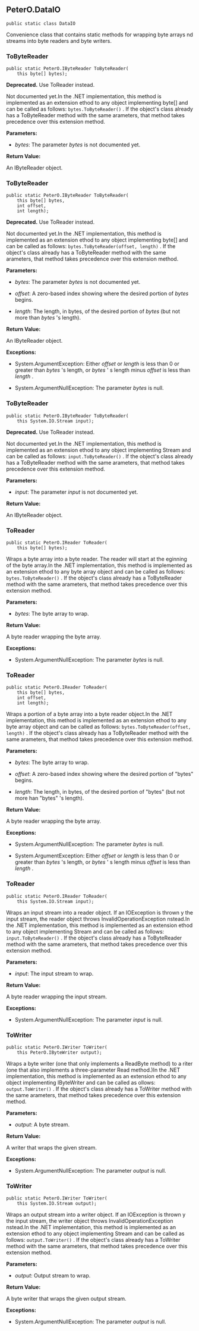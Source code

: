 ## PeterO.DataIO

    public static class DataIO

Convenience class that contains static methods for wrapping byte arrays nd streams into byte readers and byte writers.

### ToByteReader

    public static PeterO.IByteReader ToByteReader(
        this byte[] bytes);

<b>Deprecated.</b> Use ToReader instead.

Not documented yet.In the .NET implementation, this method is implemented as an extension ethod to any object implementing byte[] and can be called as follows: `
          bytes.ToByteReader()
        ` . If the object's class already has a ToByteReader method with the same arameters, that method takes precedence over this extension method.

<b>Parameters:</b>

 * <i>bytes</i>: The parameter <i>bytes</i>
is not documented yet.

<b>Return Value:</b>

An IByteReader object.

### ToByteReader

    public static PeterO.IByteReader ToByteReader(
        this byte[] bytes,
        int offset,
        int length);

<b>Deprecated.</b> Use ToReader instead.

Not documented yet.In the .NET implementation, this method is implemented as an extension ethod to any object implementing byte[] and can be called as follows: `
          bytes.ToByteReader(offset, length)
        ` . If the object's class already has a ToByteReader method with the same arameters, that method takes precedence over this extension method.

<b>Parameters:</b>

 * <i>bytes</i>: The parameter <i>bytes</i>
is not documented yet.

 * <i>offset</i>: A zero-based index showing where the desired portion of <i>bytes</i>
begins.

 * <i>length</i>: The length, in bytes, of the desired portion of <i>bytes</i>
(but not more than <i>bytes</i>
's length).

<b>Return Value:</b>

An IByteReader object.

<b>Exceptions:</b>

 * System.ArgumentException:
Either <i>offset</i>
or <i>length</i>
is less than 0 or greater than <i>bytes</i>
's length, or <i>bytes</i>
' s length minus <i>offset</i>
is less than <i>length</i>
.

 * System.ArgumentNullException:
The parameter <i>bytes</i>
is null.

### ToByteReader

    public static PeterO.IByteReader ToByteReader(
        this System.IO.Stream input);

<b>Deprecated.</b> Use ToReader instead.

Not documented yet.In the .NET implementation, this method is implemented as an extension ethod to any object implementing Stream and can be called as follows: `
          input.ToByteReader()
        ` . If the object's class already has a ToByteReader method with the same arameters, that method takes precedence over this extension method.

<b>Parameters:</b>

 * <i>input</i>: The parameter <i>input</i>
is not documented yet.

<b>Return Value:</b>

An IByteReader object.

### ToReader

    public static PeterO.IReader ToReader(
        this byte[] bytes);

Wraps a byte array into a byte reader. The reader will start at the eginning of the byte array.In the .NET implementation, this method is implemented as an extension ethod to any byte array object and can be called as follows: `
          bytes.ToByteReader()
        ` . If the object's class already has a ToByteReader method with the same arameters, that method takes precedence over this extension method.

<b>Parameters:</b>

 * <i>bytes</i>: The byte array to wrap.

<b>Return Value:</b>

A byte reader wrapping the byte array.

<b>Exceptions:</b>

 * System.ArgumentNullException:
The parameter <i>bytes</i>
is null.

### ToReader

    public static PeterO.IReader ToReader(
        this byte[] bytes,
        int offset,
        int length);

Wraps a portion of a byte array into a byte reader object.In the .NET implementation, this method is implemented as an extension ethod to any byte array object and can be called as follows: `
          bytes.ToByteReader(offset, length)
        ` . If the object's class already has a ToByteReader method with the same arameters, that method takes precedence over this extension method.

<b>Parameters:</b>

 * <i>bytes</i>: The byte array to wrap.

 * <i>offset</i>: A zero-based index showing where the desired portion of "bytes" begins.

 * <i>length</i>: The length, in bytes, of the desired portion of "bytes" (but not more han "bytes" 's length).

<b>Return Value:</b>

A byte reader wrapping the byte array.

<b>Exceptions:</b>

 * System.ArgumentNullException:
The parameter <i>bytes</i>
is null.

 * System.ArgumentException:
Either <i>offset</i>
or <i>length</i>
is less than 0 or greater than <i>bytes</i>
's length, or <i>bytes</i>
' s length minus <i>offset</i>
is less than <i>length</i>
.

### ToReader

    public static PeterO.IReader ToReader(
        this System.IO.Stream input);

Wraps an input stream into a reader object. If an IOException is thrown y the input stream, the reader object throws InvalidOperationException nstead.In the .NET implementation, this method is implemented as an extension ethod to any object implementing Stream and can be called as follows: `
          input.ToByteReader()
        ` . If the object's class already has a ToByteReader method with the same arameters, that method takes precedence over this extension method.

<b>Parameters:</b>

 * <i>input</i>: The input stream to wrap.

<b>Return Value:</b>

A byte reader wrapping the input stream.

<b>Exceptions:</b>

 * System.ArgumentNullException:
The parameter <i>input</i>
is null.

### ToWriter

    public static PeterO.IWriter ToWriter(
        this PeterO.IByteWriter output);

Wraps a byte writer (one that only implements a ReadByte method) to a riter (one that also implements a three-parameter Read method.)In the .NET implementation, this method is implemented as an extension ethod to any object implementing IByteWriter and can be called as ollows: `
          output.ToWriter()
        ` . If the object's class already has a ToWriter method with the same arameters, that method takes precedence over this extension method.

<b>Parameters:</b>

 * <i>output</i>: A byte stream.

<b>Return Value:</b>

A writer that wraps the given stream.

<b>Exceptions:</b>

 * System.ArgumentNullException:
The parameter <i>output</i>
is null.

### ToWriter

    public static PeterO.IWriter ToWriter(
        this System.IO.Stream output);

Wraps an output stream into a writer object. If an IOException is thrown y the input stream, the writer object throws InvalidOperationException nstead.In the .NET implementation, this method is implemented as an extension ethod to any object implementing Stream and can be called as follows: `
          output.ToWriter()
        ` . If the object's class already has a ToWriter method with the same arameters, that method takes precedence over this extension method.

<b>Parameters:</b>

 * <i>output</i>: Output stream to wrap.

<b>Return Value:</b>

A byte writer that wraps the given output stream.

<b>Exceptions:</b>

 * System.ArgumentNullException:
The parameter <i>output</i>
is null.
